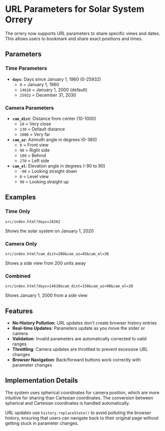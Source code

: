 # URL Parameters for Solar System Orrery

The orrery now supports URL parameters to share specific views and dates. This allows users to bookmark and share exact positions and times.

## Parameters

### Time Parameters
- **`days`**: Days since January 1, 1960 (0-25932)
  - `0` = January 1, 1960
  - `14610` = January 1, 2000 (default)
  - `25932` = December 31, 2030

### Camera Parameters
- **`cam_dist`**: Distance from center (10-1000)
  - `10` = Very close
  - `130` = Default distance
  - `1000` = Very far
- **`cam_az`**: Azimuth angle in degrees (0-360)
  - `0` = Front view
  - `90` = Right side
  - `180` = Behind
  - `270` = Left side
- **`cam_el`**: Elevation angle in degrees (-90 to 90)
  - `-90` = Looking straight down
  - `0` = Level view
  - `90` = Looking straight up

## Examples

### Time Only
```
src/index.html?days=18262
```
Shows the solar system on January 1, 2020

### Camera Only
```
src/index.html?cam_dist=200&cam_az=45&cam_el=30
```
Shows a side view from 200 units away

### Combined
```
src/index.html?days=14610&cam_dist=150&cam_az=90&cam_el=20
```
Shows January 1, 2000 from a side view

## Features

- **No History Pollution**: URL updates don't create browser history entries
- **Real-time Updates**: Parameters update as you move the slider or camera
- **Validation**: Invalid parameters are automatically corrected to valid ranges
- **Throttling**: Camera updates are throttled to prevent excessive URL changes
- **Browser Navigation**: Back/forward buttons work correctly with parameter changes

## Implementation Details

The system uses spherical coordinates for camera position, which are more intuitive for sharing than Cartesian coordinates. The conversion between spherical and Cartesian coordinates is handled automatically.

URL updates use `history.replaceState()` to avoid polluting the browser history, ensuring that users can navigate back to their original page without getting stuck in parameter changes. 